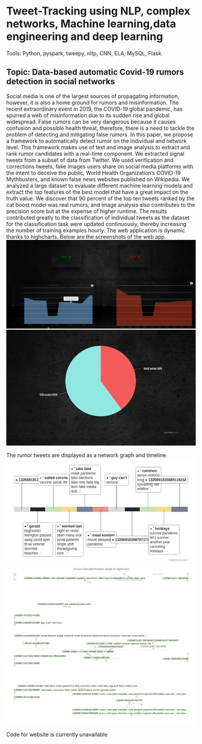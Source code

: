 # Tweet-Tracking using NLP, complex networks, Machine learning,data engineering and deep learning
Tools: Python, pyspark, tweepy, nltp, CNN, ELA, MySQL, Flask.
## Topic: Data-based automatic Covid-19 rumors detection in social networks

Social media is one of the largest sources of propagating information, however, it is also
a home ground for rumors and misinformation. The recent extraordinary event in 2019,
the COVID-19 global pandemic, has spurred a web of misinformation due to its sudden
rise and global widespread. False rumors can be very dangerous because it causes
confusion and possible health threat, therefore, there is a need to tackle the problem
of detecting and mitigating false rumors. In this paper, we propose a framework to
automatically detect rumor on the individual and network level. This framework
makes use of text and image analysis to extract and rank rumor candidates with a
real-time component. We extracted signal tweets from a subset of data from Twitter.
We used verification and corrections tweets, fake images users share on social media
platforms with the intent to deceive the public, World Health Organization’s COVID-19
Mythbusters, and known false news websites published on Wikipedia. We analyzed a
large dataset to evaluate different machine learning models and extract the top features
of the best model that have a great impact on the truth value. We discover that 90
percent of the top ten tweets ranked by the cat boost model was real rumors, and image
analysis also contributes to the precision score but at the expense of higher runtime.
The results contributed greatly to the classification of individual tweets as the dataset
for the classification task were updated continuously, thereby increasing the number of
training examples hourly.
The web application is dynamic thanks to highcharts. Below are the screenshots of the web app.
![Alt Text](https://github.com/renny1bj/Tweet-Tracking/blob/main/p3.png)
![Alt Text](https://github.com/renny1bj/Tweet-Tracking/blob/main/p4.png)

The rumor tweets are displayed as a network graph and timeline.
![Alt Text](https://github.com/renny1bj/Tweet-Tracking/blob/main/p1.png)
![Alt Text](https://github.com/renny1bj/Tweet-Tracking/blob/main/p2.png)

Code for website is currently unavailable

